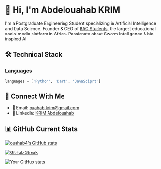 # 👋 Hi, I'm Abdelouahab KRIM

I'm a Postgraduate Engineering Student specializing in Artificial Intelligence and Data Science. Founder & CEO of [BAC Students](https://github.com/BAC-Students), the largest educational social media platform in Africa. Passionate about Swarm Intelligence & bio-inspired AI


## 🛠️ Technical Stack
### Languages
```python
languages = ['Python', 'Dart', 'JavaSciprt']
```


## 🔗 Connect With Me

- 📧 Email: ouahab.krim@gmail.com
- 💼 LinkedIn: [KRIM Abdelouahab](https://www.linkedin.com/in/abdelouahab-krim/)

## 📊 GitHub Current Stats


[![ouahab4's GitHub stats](https://github-readme-stats.vercel.app/api/top-langs?username=ouahab4&theme=dark&show_icons=true)](https://github.com/ouahab4)

[![GitHub Streak](https://streak-stats.demolab.com?user=ouahab4&theme=dark&hide_border=true&border_radius=5&mode=weekly&hide_current_streak=true&hide_longest_streak=true)](https://git.io/streak-stats)

![Your GitHub stats](https://github-readme-stats.vercel.app/api?username=ouahab4&show_icons=true&theme=dark)



